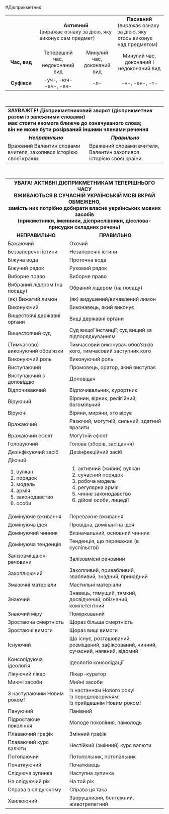 #Дієприкметник

<table>
	<tr>
		<td width="20%">
		</td>
		<td colspan="2">
			<center>
				<b>Активний</b><br>
			</center>
			(виражає ознаку за дією, яку виконує сам предмет)
		</td>
		<td>
			<center>
				<b>Пасивний</b><br>
			</center>
			(виражає ознаку за дією, яку хтось виконує над предметом)
		</td>	
	</tr>
	<tr>
		<td>
			<center>
				<b>Час, вид</b>
			</center>
		</td>
		<td>
			<center>
				Теперешній час, недоконаний вид
			</center>
		</td>
		<td>
			<center>
				Минулий час, доконаний вид
			</center>
		</td>
		<td>
			<center>
				Минулий час, доконаний і недоконаний вид
			</center>
		</td>	
	</tr>
	<tr>
		<td>
			<center>
				<b>Суфікси</b>
			</center>
		</td>
		<td>
			<center>
				-уч-, -юч-<br>
				-ач-, -яч-
			</center>
		</td>
		<td>
			<center>
				-л-
			</center>
		</td>
		<td>
			<center>
				-н-, -ен-, -т-
			</center>
		</td>	
	</tr>	
</table>
<br>
<table>
	<tr>
		<td colspan="2">
			<b>
			ЗАУВАЖТЕ! Дієприкметниковий зворот (дієприкметник разом із залежними словами)<br>
			має стояти якомога ближче до означуваного слова;<br> 
			він не може бути розірваний іншими членами речення
			</b>
		</td>	
	</tr>
	<tr>
		<td>
			<center>
				<b>
					<i>
					Неправильно
					</i>
				</b>
			</center>
		</td>
		<td>
			<center>
				<b>
					<i>
						Правильно
					</i>
				</b>
			</center>	
		</td>	
	</tr>
	<tr>
		<td>
			Вражений Валентин словами вчителя, захопився історією своєї країни.
		</td>
		<td>
			Вражений словами вчителя, Валентин захопився історією своєї країни.
		</td>	
	</tr>	
</table>
<br>
<table>
	<tr>
		<td colspan="2">
			<center>
				<b>
					УВАГА! АКТИВНІ ДІЄПРИКМЕТНИКАМ ТЕПЕРІШНЬОГО ЧАСУ<br> 
					ВЖИВАЮТЬСЯ В СУЧАСНІЙ УКРАЇНСЬКІЙ МОВІ ВКРАЙ ОБМЕЖЕНО,<br>
					замість них потрібно добирати власне українських мовних засобів<br> 
					(прикметники, іменники, дієприслівники, дієслова-присудки складних речень)
				</b>
			</center>
		</td>	
	</tr>
	<tr>
		<td>
			<center>
				<b>
					НЕПРАВИЛЬНО
				</b>
			</center>	
		</td>
		<td>
			<center>
				<b>
					ПРАВИЛЬНО
				</b>
			</center>
		</td>	
	</tr>
	<tr>
		<td>
			Бажаючий
		</td>
		<td>
			Охочий
		</td>	
	</tr>
	<tr>
		<td>
			Беззаперечні істини
		</td>
		<td>
			Незаперечні істини
		</td>	
	</tr>
	<tr>
		<td>
			Біжуча вода
		</td>
		<td>
			Проточна вода
		</td>	
	</tr>
	<tr>
		<td>
			Біжучий рядок
		</td>
		<td>
			Рухомий рядок
		</td>	
	</tr>
	<tr>
		<td>
			Виборне право
		</td>
		<td>
			Виборче право
		</td>	
	</tr>
	<tr>
		<td>
			Вибраний лідером (на посаду)
		</td>
		<td>
			Обраний лідером (на посаду)
		</td>	
	</tr>
	<tr>
		<td>
			(як) Вижатий лимон
		</td>
		<td>
			(як) видушений/вичавлений лимон
		</td>	
	</tr>
	<tr>
		<td>
			Виконуючий
		</td>
		<td>
			Виконавець, який виконує
		</td>	
	</tr>
	<tr>
		<td>
			Вищестоячі державні органи
		</td>
		<td>
			Вищі державні органи
		</td>	
	</tr>
	<tr>
		<td>
			Вищестоячий суд
		</td>
		<td>
			Суд вищої інстанції; суд вищий за підпорядкуванням
		</td>	
	</tr>
	<tr>
		<td>
			(Тимчасово) виконуючий обов’язки
		</td>
		<td>
			Тимчасовий виконувач обов’язків кого, тимчасовий заступник кого
		</td>	
	</tr>
	<tr>
		<td>
			Виконуючий роль
		</td>
		<td>
			Виконуючий роль
		</td>	
	</tr>
	<tr>
		<td>
			Виступаючий
		</td>
		<td>
			Промовець, оратор, який виступає
		</td>	
	</tr>
	<tr>
		<td>
			Виступаючий з доповіддю
		</td>
		<td>
			Доповідач
		</td>	
	</tr>
	<tr>
		<td>
			Відпочиваючий
		</td>
		<td>
			Відпочивальник, курортник
		</td>	
	</tr>
	<tr>
		<td>
			Віруючий
		</td>
		<td>
			Вірянин, вірник, релігійний, богомільний
		</td>	
	</tr>
	<tr>
		<td>
			Віруючі
		</td>
		<td>
			Віряни, миряни, хто вірує
		</td>	
	</tr>
	<tr>
		<td>
			Вражаючий
		</td>
		<td>
			Разючий, могутній, сильний, здатний вразити
		</td>	
	</tr>
	<tr>
		<td>
			Вражаючий ефект
		</td>
		<td>
			Могутній ефект
		</td>	
	</tr>
	<tr>
		<td>
			Головуючий
		</td>
		<td>
			Голова (зборів, засідання)
		</td>	
	</tr>
	<tr>
		<td>
			Дезінфікуючий засіб
		</td>
		<td>
			Дезінфекційний засіб
		</td>	
	</tr>
	<tr>
		<td>
			Діючий
			<ol>
				<li>вулкан</li>
				<li>порядок</li>
				<li>модель</li>
				<li>армія</li>
				<li>законодавство</li>
				<li>особи</li>
			</ol>	
		</td>
		<td>
			<ol>
				<li>активний (живий) вулкан</li>
				<li>сучасний порядок</li>
				<li>робоча модель</li>
				<li>регулярна армія</li>
				<li>чинне законодавство</li>
				<li>дійові особи, лицедії</li>
			</ol>
		</td>	
	</tr>
	<tr>
		<td>
			Домінуюче вживання
		</td>
		<td>
			Переважне вживання
		</td>	
	</tr>
	<tr>
		<td>
			Домінуюча ідея
		</td>
		<td>
			Провідна, домінантна ідея
		</td>	
	</tr>
	<tr>
		<td>
			Домінуючий чинник
		</td>
		<td>
			Визначальний, основний чинник
		</td>	
	</tr>
	<tr>
		<td>
			Домінуюча тенденція
		</td>
		<td>
			Тенденція, що переважає (в суспільстві)
		</td>	
	</tr>
	<tr>
		<td>
			Залізовміщаючі речовини
		</td>
		<td>
			Залізовмісні речовини
		</td>	
	</tr>
	<tr>
		<td>
			Захоплюючий
		</td>
		<td>
			Захопливий, привабливий, звабливий, знадний, принадний
		</td>	
	</tr>
	<tr>
		<td>
			Змазочні матеріали
		</td>
		<td>
			Мастильні матеріали
		</td>	
	</tr>
	<tr>
		<td>
			Знаючий
		</td>
		<td>
			Знавець, тямущий, тямкий, досвідчений, обізнаний, компетентний
		</td>	
	</tr>
	<tr>
		<td>
			Знаючий міру
		</td>
		<td>
			Поміркований
		</td>	
	</tr>
	<tr>
		<td>
			Зростаюча смертність
		</td>
		<td>
			Щораз більша смертність
		</td>	
	</tr>
	<tr>
		<td>
			Зростаючі вимоги
		</td>
		<td>
			Щораз вищі вимоги
		</td>	
	</tr>
	<tr>
		<td>
			Існуючий
		</td>
		<td>
			Що існує, розташований, розміщений, зафіксований, чинний, сучасний, наявний, відомий
		</td>	
	</tr>
	<tr>
		<td>
			Консолідуюча ідеологія
		</td>
		<td>
			Ідеологія консолідації
		</td>	
	</tr>
	<tr>
		<td>
			Лікуючий лікар
		</td>
		<td>
			Лікар-куратор
		</td>	
	</tr>
	<tr>
		<td>
			Миючі засоби
		</td>
		<td>
			Мийні засоби
		</td>	
	</tr>
	<tr>
		<td>
			З наступаючим Новим роком!
		</td>
		<td>
			Із настанням Нового року!<br>
			Із передноворіччям!<br>
			Із прийдешнім Новим роком!
		</td>	
	</tr>
	<tr>
		<td>
			Пануючий
		</td>
		<td>
			Панівний
		</td>	
	</tr>
	<tr>
		<td>
			Підростаюче покоління
		</td>
		<td>
			Молоде покоління, памолодь
		</td>	
	</tr>
	<tr>
		<td>
			Плаваючий графік
		</td>
		<td>
			Змінний графік
		</td>	
	</tr>
	<tr>
		<td>
			Плаваючий курс валюти
		</td>
		<td>
			Нестійкий (змінний) курс валюти
		</td>	
	</tr>
	<tr>
		<td>
			Потопаючий
		</td>
		<td>
			Потопельник, потопальник
		</td>	
	</tr>
		<tr>
		<td>
			Початкуючий
		</td>
		<td>
			Початківець
		</td>	
	</tr>
	<tr>
		<td>
			Слідуюча зупинка
		</td>
		<td>
			Наступна зупинка
		</td>	
	</tr>
	<tr>
		<td>
			На слідуючий рік
		</td>
		<td>
			На той рік
		</td>	
	</tr>
	<tr>
		<td>
			Справа в слідуючому
		</td>
		<td>
			Справа ця така
		</td>	
	</tr>
	<tr>
		<td>
			Хвилюючий
		</td>
		<td>
			Зворушливий, бентежний, животрепетний
		</td>	
	</tr>	
</table>	
